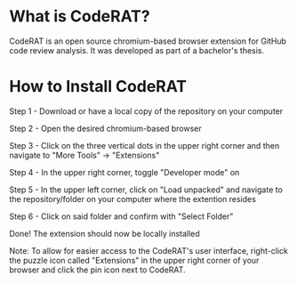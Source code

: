 # What is CodeRAT?


CodeRAT is an open source chromium-based browser extension for GitHub code review analysis. It was developed as part of a bachelor's thesis.



# How to Install CodeRAT


Step 1 - Download or have a local copy of the repository on your computer

Step 2 - Open the desired chromium-based browser

Step 3 - Click on the three vertical dots in the upper right corner and then navigate to "More Tools" -> "Extensions"

Step 4 - In the upper right corner, toggle "Developer mode" on

Step 5 - In the upper left corner, click on "Load unpacked" and navigate to the repository/folder on your computer where the extention resides

Step 6 - Click on said folder and confirm with "Select Folder"

Done! The extension should now be locally installed

Note: To allow for easier access to the CodeRAT's user interface, right-click the puzzle icon called "Extensions" in the upper right corner of your browser and click the pin icon next to CodeRAT.